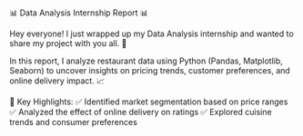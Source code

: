 📊 Data Analysis Internship Report 📊

Hey everyone! I just wrapped up my Data Analysis internship and wanted to share my project with you all. 🚀

In this report, I analyze restaurant data using Python (Pandas, Matplotlib, Seaborn) to uncover insights on pricing trends, customer preferences, and online delivery impact. 📈

🔹 Key Highlights:
✅ Identified market segmentation based on price ranges
✅ Analyzed the effect of online delivery on ratings
✅ Explored cuisine trends and consumer preferences
